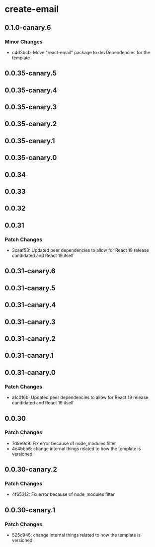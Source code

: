 # create-email

## 0.1.0-canary.6

### Minor Changes

- c4d3bcb: Move "react-email" package to devDependencies for the template

## 0.0.35-canary.5

## 0.0.35-canary.4

## 0.0.35-canary.3

## 0.0.35-canary.2

## 0.0.35-canary.1

## 0.0.35-canary.0

## 0.0.34

## 0.0.33

## 0.0.32

## 0.0.31

### Patch Changes

- 3caaf53: Updated peer dependencies to allow for React 19 release candidated and React 19 itself

## 0.0.31-canary.6

## 0.0.31-canary.5

## 0.0.31-canary.4

## 0.0.31-canary.3

## 0.0.31-canary.2

## 0.0.31-canary.1

## 0.0.31-canary.0

### Patch Changes

- a1c016b: Updated peer dependencies to allow for React 19 release candidated and React 19 itself

## 0.0.30

### Patch Changes

- 7d9e0c9: Fix error because of node_modules filter
- 4c4bbb6: change internal things related to how the template is versioned

## 0.0.30-canary.2

### Patch Changes

- 4f65312: Fix error because of node_modules filter

## 0.0.30-canary.1

### Patch Changes

- 525d945: change internal things related to how the template is versioned
